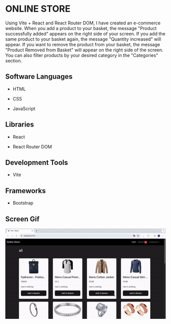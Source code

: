 <h1>ONLINE STORE</h1>

Using Vite + React and React Router DOM, I have created an e-commerce website. When you add a product to your basket, the message "Product successfully added" appears on the right side of your screen. If you add the same product to your basket again, the message "Quantity increased" will appear. If you want to remove the product from your basket, the message "Product Removed from Basket" will appear on the right side of the screen. You can also filter products by your desired category in the "Categories" section.

<h2> Software Languages </h2>

- HTML

- CSS

- JavaScript

<h2> Libraries </h2>

- React

- React Router DOM

<h2> Development Tools </h2>

- Vite

<h2> Frameworks </h2>

- Bootstrap

<h2> Screen Gif </h2>

![](online.gif)